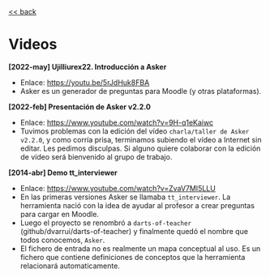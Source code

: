 
[<< back](../README.md)

# Videos

**[2022-may] Ujilliurex22. Introducción a Asker**
* Enlace: https://youtu.be/5rJdHuk8FBA
* Asker es un generador de preguntas para Moodle (y otras plataformas).

**[2022-feb] Presentación de Asker v2.2.0**
* Enlace: https://www.youtube.com/watch?v=9H-q1eKaiwc
* Tuvimos problemas con la edición del vídeo `charla/taller de Asker v2.2.0`, y como corría prisa, terminamos subiendo el vídeo a Internet sin editar. Les pedimos disculpas. Si alguno quiere colaborar con la edición de vídeo será bienvenido al grupo de trabajo.

**[2014-abr] Demo tt_interviewer**
* Enlace: https://www.youtube.com/watch?v=ZvaV7MI5LLU
* En las primeras versiones Asker se llamaba `tt_interviewer`. La herramienta nació con la idea de ayudar al profesor a crear preguntas para cargar en Moodle. 
* Luego el proyecto se renombró a `darts-of-teacher` (github/dvarrui/darts-of-teacher) y finalmente quedó el nombre que todos conocemos, `Asker`.
* El fichero de entrada no es realmente un mapa conceptual al uso. Es un fichero que contiene definiciones de conceptos que la herramienta relacionará automaticamente.
